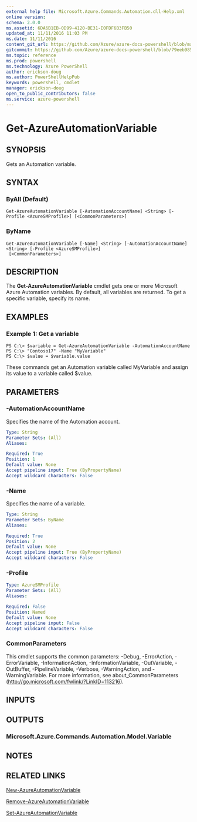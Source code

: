 ```yaml
---
external help file: Microsoft.Azure.Commands.Automation.dll-Help.xml
online version: 
schema: 2.0.0
ms.assetid: 6DA6B1EB-0D99-4120-BE31-E0FDF6B3FB50
updated_at: 11/11/2016 11:03 PM
ms.date: 11/11/2016
content_git_url: https://github.com/Azure/azure-docs-powershell/blob/master/azureps-cmdlets-docs/ServiceManagement/Azure.Automation/v2.1.0/Get-AzureAutomationVariable.md
gitcommit: https://github.com/Azure/azure-docs-powershell/blob/79eeb985ea480979357fb4695832a0c3d29a48bf/azureps-cmdlets-docs/ServiceManagement/Azure.Automation/v2.1.0/Get-AzureAutomationVariable.md
ms.topic: reference
ms.prod: powershell
ms.technology: Azure PowerShell
author: erickson-doug
ms.author: PowerShellHelpPub
keywords: powershell, cmdlet
manager: erickson-doug
open_to_public_contributors: false
ms.service: azure-powershell
---
```


# Get-AzureAutomationVariable

## SYNOPSIS
Gets an Automation variable.

## SYNTAX

### ByAll (Default)
```
Get-AzureAutomationVariable [-AutomationAccountName] <String> [-Profile <AzureSMProfile>] [<CommonParameters>]
```

### ByName
```
Get-AzureAutomationVariable [-Name] <String> [-AutomationAccountName] <String> [-Profile <AzureSMProfile>]
 [<CommonParameters>]
```

## DESCRIPTION
The **Get-AzureAutomationVariable** cmdlet gets one or more Microsoft Azure Automation variables.
By default, all variables are returned.
To get a specific variable, specify its name.

## EXAMPLES

### Example 1: Get a variable
```
PS C:\> $variable = Get-AzureAutomationVariable -AutomationAccountName
PS C:\> "Contoso17" -Name "MyVariable"
PS C:\> $value = $variable.value
```

These commands get an Automation variable called MyVariable and assign its value to a variable called $value.

## PARAMETERS

### -AutomationAccountName
Specifies the name of the Automation account.

```yaml
Type: String
Parameter Sets: (All)
Aliases: 

Required: True
Position: 1
Default value: None
Accept pipeline input: True (ByPropertyName)
Accept wildcard characters: False
```

### -Name
Specifies the name of a variable.

```yaml
Type: String
Parameter Sets: ByName
Aliases: 

Required: True
Position: 2
Default value: None
Accept pipeline input: True (ByPropertyName)
Accept wildcard characters: False
```

### -Profile

```yaml
Type: AzureSMProfile
Parameter Sets: (All)
Aliases: 

Required: False
Position: Named
Default value: None
Accept pipeline input: False
Accept wildcard characters: False
```

### CommonParameters
This cmdlet supports the common parameters: -Debug, -ErrorAction, -ErrorVariable, -InformationAction, -InformationVariable, -OutVariable, -OutBuffer, -PipelineVariable, -Verbose, -WarningAction, and -WarningVariable. For more information, see about_CommonParameters (http://go.microsoft.com/fwlink/?LinkID=113216).

## INPUTS

## OUTPUTS

### Microsoft.Azure.Commands.Automation.Model.Variable

## NOTES

## RELATED LINKS

[New-AzureAutomationVariable](xref:ServiceManagement/Azure.Automation/v2.1.0/New-AzureAutomationVariable.md)

[Remove-AzureAutomationVariable](xref:ServiceManagement/Azure.Automation/v2.1.0/Remove-AzureAutomationVariable.md)

[Set-AzureAutomationVariable](xref:ServiceManagement/Azure.Automation/v2.1.0/Set-AzureAutomationVariable.md)


